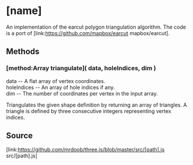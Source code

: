 # [name]

An implementation of the earcut polygon triangulation algorithm. The code is a
port of [link:https://github.com/mapbox/earcut mapbox/earcut].

## Methods

### [method:Array triangulate]( data, holeIndices, dim )

data -- A flat array of vertex coordinates.  
holeIndices -- An array of hole indices if any.  
dim -- The number of coordinates per vertex in the input array.  
  
Triangulates the given shape definition by returning an array of triangles. A
triangle is defined by three consecutive integers representing vertex indices.

## Source

[link:https://github.com/mrdoob/three.js/blob/master/src/[path].js
src/[path].js]

